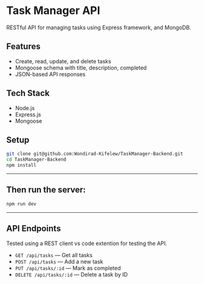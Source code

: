 # Task Manager API

RESTful API for managing tasks using Express framework, and MongoDB.

## Features

- Create, read, update, and delete tasks
- Mongoose schema with title, description, completed
- JSON-based API responses

## Tech Stack

- Node.js
- Express.js
- Mongoose

## Setup

```bash
git clone git@github.com:Wondirad-Kifelew/TaskManager-Backend.git
cd TaskManager-Backend
npm install
```
---

## Then run the server:

```bash
npm run dev
```

---
## API Endpoints

Tested using a REST client vs code extention for testing the API.

- `GET /api/tasks` — Get all tasks
- `POST /api/tasks` — Add a new task
- `PUT /api/tasks/:id` — Mark as completed
- `DELETE /api/tasks/:id` — Delete a task by ID
